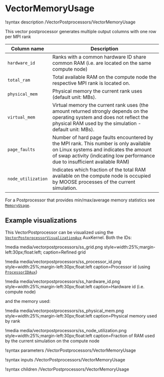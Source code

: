 # VectorMemoryUsage

!syntax description /VectorPostprocessors/VectorMemoryUsage

This vector postprocessor generates multiple output columns with one row per MPI rank

| Column name   | Description |
|---------------|--------------|
| `hardware_id` | Ranks with a common hardware ID share common RAM (i.e. are located on the same compute node)|
| `total_ram`   | Total available RAM on the compute node the respective MPI rank is located on.|
| `physical_mem`| Physical memory the current rank uses (default unit: MBs).|
| `virtual_mem` | Virtual memory the current rank uses (the amount returned strongly depends on the operating system and does not reflect the physical RAM used by the simulation - default unit: MBs).|
| `page_faults` | Number of hard page faults encountered by the MPI rank. This number is only available on Linux systems and indicates the amount of swap activity (indicating low performance due to insufficient available RAM)|
| `node_utilization` | Indicates which fraction of the total RAM available on the compute node is occupied by MOOSE processes of the current simulation.|

For a Postprocessor that provides min/max/average memory statistics see
[`MemoryUsage`](/MemoryUsage.md).

## Example visualizations

This VectorPostprocessor can be visualized using the
[`VectorPostprocessorVisualizationAux`](/VectorPostprocessorVisualizationAux.md)
AuxKernel.
Both the IDs:

!media media/vectorpostprocessors/ss_grid.png style=width:25%;margin-left:30px;float:left;
    caption=Refined grid

!media media/vectorpostprocessors/ss_processor_id.png style=width:25%;margin-left:30px;float:left
    caption=Processor id (using [`ProcessorIDAux`](/ProcessorIDAux.md))

!media media/vectorpostprocessors/ss_hardware_id.png style=width:25%;margin-left:30px;float:left
    caption=Hardware id (i.e. compute node)

and the memory used:

!media media/vectorpostprocessors/ss_physical_mem.png style=width:25%;margin-left:30px;float:left
    caption=Physical memory used by rank

!media media/vectorpostprocessors/ss_node_utilization.png style=width:25%;margin-left:30px;float:left
    caption=Fraction of RAM used by the current simulation on the compute node


!syntax parameters /VectorPostprocessors/VectorMemoryUsage

!syntax inputs /VectorPostprocessors/VectorMemoryUsage

!syntax children /VectorPostprocessors/VectorMemoryUsage
